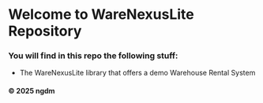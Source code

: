 # Welcome to WareNexusLite Repository
### You will find in this repo the following stuff:
* The WareNexusLite library that offers a demo Warehouse Rental System 

#### © 2025 ngdm